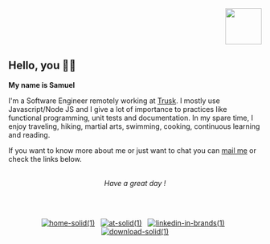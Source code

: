<div align="right">
<img src="https://user-images.githubusercontent.com/51910006/88867289-57f05f00-d20d-11ea-8307-aae1358237d8.png" width="72" height="72">
</div>

<div align="left">

## Hello, you 👋🏾
**My name is Samuel** 
<br />

I'm a Software Engineer remotely working at [Trusk](https://trusk.com/fr/). I mostly use Javascript/Node JS and I give a lot of importance to practices like functional programming, unit tests and documentation. In my spare time, I enjoy traveling, hiking, martial arts, swimming, cooking, continuous learning  and reading. 
&nbsp;

If you want to know more about me or just want to chat you can [mail me](mailto:hello@saxjst.com) or check the links below.

 <br />
</div>

<div align="center">
 <i>Have a great day ! </i>
 
<br /><br />
</div>

<div align="center">
 
[![home-solid(1)](https://user-images.githubusercontent.com/51910006/89194162-490c0280-d5a7-11ea-9a9a-f439d222e4a7.png)](https://saxjst.com/)  &nbsp;
[![at-solid(1)](https://user-images.githubusercontent.com/51910006/89194002-15c97380-d5a7-11ea-97a0-7a892ed878b0.png)](mailto:samuel@saxjst.com) &nbsp;
[![linkedin-in-brands(1)](https://user-images.githubusercontent.com/51910006/89193782-c6834300-d5a6-11ea-9da0-8e5808e9b37a.png)](https://www.linkedin.com/in/samueldjoset/) &nbsp;
[![download-solid(1)](https://user-images.githubusercontent.com/51910006/89193693-a8b5de00-d5a6-11ea-8b04-4ad208c27ba7.png)
](https://drive.google.com/file/d/1Sz_59YV2JYZDtqCMzRJOVltHVkzYb44C/view?usp=sharing)
 
</div>

